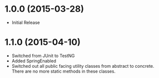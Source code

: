 # 1.0.0 (2015-03-28)
*   Initial Release
# 1.1.0 (2015-04-10)
*   Switched from JUnit to TestNG
*   Added SpringEnabled
*   Switched out all public facing utility classes from abstract to concrete. There are no more static methods in these classes.